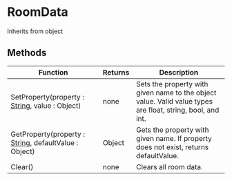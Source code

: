 # RoomData
Inherits from object
## Methods
|Function|Returns|Description|
|---|---|---|
|SetProperty(property : [String](../Static/String.md), value : Object)|none|Sets the property with given name to the object value. Valid value types are float, string, bool, and int.|
|GetProperty(property : [String](../Static/String.md), defaultValue : Object)|Object|Gets the property with given name. If property does not exist, returns defaultValue.|
|Clear()|none|Clears all room data.|
